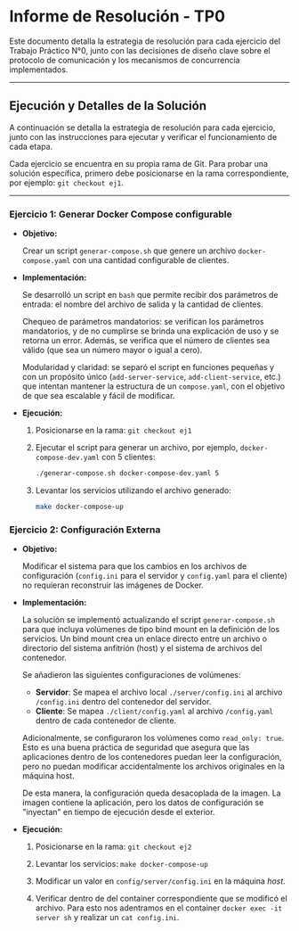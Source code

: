 # Informe de Resolución - TP0

Este documento detalla la estrategia de resolución para cada ejercicio del Trabajo Práctico N°0, junto con las decisiones de diseño clave sobre el protocolo de comunicación y los mecanismos de concurrencia implementados.

---

## Ejecución y Detalles de la Solución

A continuación se detalla la estrategia de resolución para cada ejercicio, junto con las instrucciones para ejecutar y verificar el funcionamiento de cada etapa.

Cada ejercicio se encuentra en su propia rama de Git. Para probar una solución específica, primero debe posicionarse en la rama correspondiente, por ejemplo: `git checkout ej1`.

---

### Ejercicio 1: Generar Docker Compose configurable

- **Objetivo:**

  Crear un script `generar-compose.sh` que genere un archivo `docker-compose.yaml` con una cantidad configurable de clientes.

- **Implementación:**

  Se desarrolló un script en `bash` que permite recibir dos parámetros de entrada: el nombre del archivo de salida y la cantidad de clientes.

  Chequeo de parámetros mandatorios: se verifican los parámetros mandatorios, y de no cumplirse se brinda una explicación de uso y se retorna un error. Además, se verifica que el número de clientes sea válido (que sea un número mayor o igual a cero).

  Modularidad y claridad: se separó el script en funciones pequeñas y con un propósito único (`add-server-service`, `add-client-service`, etc.) que intentan mantener la estructura de un `compose.yaml`, con el objetivo de que sea escalable y fácil de modificar.

- **Ejecución:**

  1.  Posicionarse en la rama: `git checkout ej1`

  2.  Ejecutar el script para generar un archivo, por ejemplo, `docker-compose-dev.yaml` con 5 clientes:

      ```bash
      ./generar-compose.sh docker-compose-dev.yaml 5
      ```

  3.  Levantar los servicios utilizando el archivo generado:

      ```bash
      make docker-compose-up

      ```

### Ejercicio 2: Configuración Externa

- **Objetivo:**

  Modificar el sistema para que los cambios en los archivos de configuración (`config.ini` para el servidor y `config.yaml` para el cliente) no requieran reconstruir las imágenes de Docker.

- **Implementación:**

  La solución se implementó actualizando el script `generar-compose.sh` para que incluya volúmenes de tipo bind mount en la definición de los servicios. Un bind mount crea un enlace directo entre un archivo o directorio del sistema anfitrión (host) y el sistema de archivos del contenedor.

  Se añadieron las siguientes configuraciones de volúmenes:

  - **Servidor**: Se mapea el archivo local `./server/config.ini` al archivo `/config.ini` dentro del contenedor del servidor.
  - **Cliente**: Se mapea `./client/config.yaml` al archivo `/config.yaml` dentro de cada contenedor de cliente.

  Adicionalmente, se configuraron los volúmenes como `read_only: true`. Esto es una buena práctica de seguridad que asegura que las aplicaciones dentro de los contenedores puedan leer la configuración, pero no puedan modificar accidentalmente los archivos originales en la máquina host.

  De esta manera, la configuración queda desacoplada de la imagen. La imagen contiene la aplicación, pero los datos de configuración se "inyectan" en tiempo de ejecución desde el exterior.

- **Ejecución:**

  1.  Posicionarse en la rama: `git checkout ej2`

  2.  Levantar los servicios: `make docker-compose-up`

  3.  Modificar un valor en `config/server/config.ini` en la máquina _host_.

  4.  Verificar dentro de del container correspondiente que se modificó el archivo. Para esto nos adentramos en el container `docker exec -it server sh` y realizar un `cat config.ini`.
